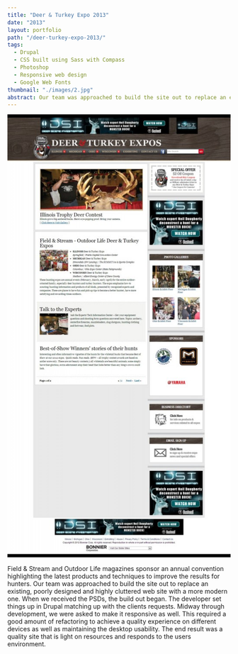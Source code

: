 ```yaml
---
title: "Deer & Turkey Expo 2013"
date: "2013"
layout: portfolio
path: "/deer-turkey-expo-2013/"
tags:
  - Drupal
  - CSS built using Sass with Compass
  - Photoshop
  - Responsive web design
  - Google Web Fonts
thumbnail: "./images/2.jpg"
abstract: Our team was approached to build the site out to replace an existing, poorly designed and highly cluttered web site with a more modern one.
---
```

![](./images/2.jpg)

Field & Stream and Outdoor Life magazines sponsor an annual convention highlighting the latest products and techniques to improve the results for hunters. Our team was approached to build the site out to replace an existing, poorly designed and highly cluttered web site with a more modern one. When we received the PSDs, the build out began. The developer set things up in Drupal matching up with the clients requests. Midway through development, we were asked to make it responsive as well. This required a good amount of refactoring to achieve a quality experience on different devices as well as maintaining the desktop usability. The end result was a quality site that is light on resources and responds to the users environment.